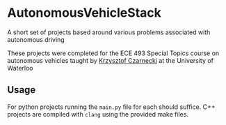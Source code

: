 # AutonomousVehicleStack
A short set of projects based around various problems associated with autonomous driving

These projects were completed for the ECE 493 Special Topics course on autonomous vehicles taught by [Krzysztof Czarnecki](https://uwaterloo.ca/electrical-computer-engineering/profile/k2czarne) at the University of Waterloo

## Usage
For python projects running the `main.py` file for each should suffice. C++ projects are compiled with `clang` using the provided make files.
